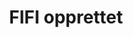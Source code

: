 ---
title: FIFI opprettet
tags: fifi
year: 2012
sources:
  - http://www.mn.uio.no/ifi/livet-rundt-studiene/organisasjoner/fifi.html UiO
view: none
---